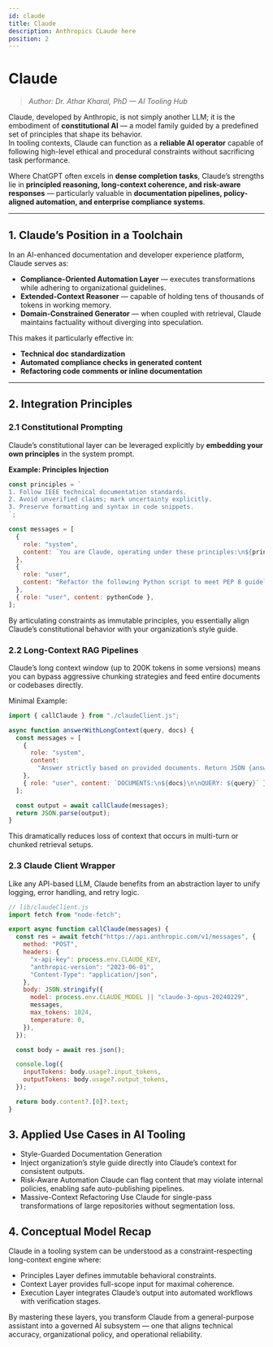```yaml
---
id: claude
title: Claude
description: Anthropics CLaude here
position: 2
---
```


# Claude

> _Author: Dr. Athar Kharal, PhD — AI Tooling Hub_

Claude, developed by Anthropic, is not simply another LLM; it is the embodiment of **constitutional AI** — a model family guided by a predefined set of principles that shape its behavior.  
In tooling contexts, Claude can function as a **reliable AI operator** capable of following high-level ethical and procedural constraints without sacrificing task performance.

Where ChatGPT often excels in **dense completion tasks**, Claude’s strengths lie in **principled reasoning, long-context coherence, and risk-aware responses** — particularly valuable in **documentation pipelines, policy-aligned automation, and enterprise compliance systems**.

---

## 1. Claude’s Position in a Toolchain

In an AI-enhanced documentation and developer experience platform, Claude serves as:

- **Compliance-Oriented Automation Layer** — executes transformations while adhering to organizational guidelines.
- **Extended-Context Reasoner** — capable of holding tens of thousands of tokens in working memory.
- **Domain-Constrained Generator** — when coupled with retrieval, Claude maintains factuality without diverging into speculation.

This makes it particularly effective in:

- **Technical doc standardization**
- **Automated compliance checks in generated content**
- **Refactoring code comments or inline documentation**

---

## 2. Integration Principles

### 2.1 Constitutional Prompting

Claude’s constitutional layer can be leveraged explicitly by **embedding your own principles** in the system prompt.

**Example: Principles Injection**

```js
const principles = `
1. Follow IEEE technical documentation standards.
2. Avoid unverified claims; mark uncertainty explicitly.
3. Preserve formatting and syntax in code snippets.
`;

const messages = [
  {
    role: "system",
    content: `You are Claude, operating under these principles:\n${principles}`,
  },
  {
    role: "user",
    content: "Refactor the following Python script to meet PEP 8 guidelines.",
  },
  { role: "user", content: pythonCode },
];
```

By articulating constraints as immutable principles, you essentially align Claude’s constitutional behavior with your organization’s style guide.

### 2.2 Long-Context RAG Pipelines

Claude’s long context window (up to 200K tokens in some versions) means you can bypass aggressive chunking strategies and feed entire documents or codebases directly.

Minimal Example:

```js
import { callClaude } from "./claudeClient.js";

async function answerWithLongContext(query, docs) {
  const messages = [
    {
      role: "system",
      content:
        "Answer strictly based on provided documents. Return JSON {answer, refs}.",
    },
    { role: "user", content: `DOCUMENTS:\n${docs}\n\nQUERY: ${query}` },
  ];

  const output = await callClaude(messages);
  return JSON.parse(output);
}
```

This dramatically reduces loss of context that occurs in multi-turn or chunked retrieval setups.

### 2.3 Claude Client Wrapper

Like any API-based LLM, Claude benefits from an abstraction layer to unify logging, error handling, and retry logic.

```js
// lib/claudeClient.js
import fetch from "node-fetch";

export async function callClaude(messages) {
  const res = await fetch("https://api.anthropic.com/v1/messages", {
    method: "POST",
    headers: {
      "x-api-key": process.env.CLAUDE_KEY,
      "anthropic-version": "2023-06-01",
      "Content-Type": "application/json",
    },
    body: JSON.stringify({
      model: process.env.CLAUDE_MODEL || "claude-3-opus-20240229",
      messages,
      max_tokens: 1024,
      temperature: 0,
    }),
  });

  const body = await res.json();

  console.log({
    inputTokens: body.usage?.input_tokens,
    outputTokens: body.usage?.output_tokens,
  });

  return body.content?.[0]?.text;
}
```

## 3. Applied Use Cases in AI Tooling

- Style-Guarded Documentation Generation
- Inject organization’s style guide directly into Claude’s context for consistent outputs.
- Risk-Aware Automation
  Claude can flag content that may violate internal policies, enabling safe auto-publishing pipelines.
- Massive-Context Refactoring
  Use Claude for single-pass transformations of large repositories without segmentation loss.

## 4. Conceptual Model Recap

Claude in a tooling system can be understood as a constraint-respecting long-context engine where:

- Principles Layer defines immutable behavioral constraints.
- Context Layer provides full-scope input for maximal coherence.
- Execution Layer integrates Claude’s output into automated workflows with verification stages.

By mastering these layers, you transform Claude from a general-purpose assistant into a governed AI subsystem — one that aligns technical accuracy, organizational policy, and operational reliability.
